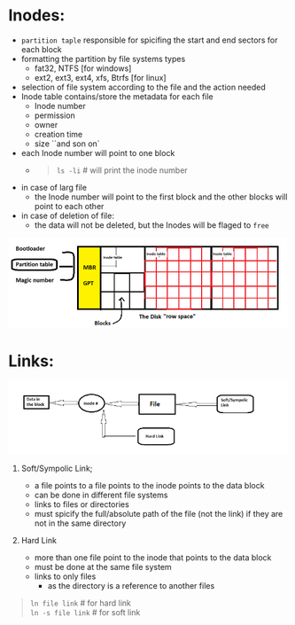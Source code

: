 # Inodes:
- ``partition taple`` responsible for spicifing the start and end sectors for each block 
- formatting the partition by file systems types 
    - fat32, NTFS [for windows]
    - ext2, ext3, ext4, xfs, Btrfs [for linux]
- selection of file system according to the file and the action needed
- Inode table contains/store the metadata for each file 
    - Inode number
    - permission
    - owner
    - creation time
    - size ``and son on`
- each Inode number will point to one block
    - > `ls -li` # will print the inode number 
- in case of larg file 
    - the Inode number will point to the first block and the other blocks will point to each other 
- in case of deletion of file:
    - the data will not be deleted, but the Inodes will be flaged to `free`
 
 ![alt text](image-6.png)

# Links:
![hard/soft Link](image-7.png)

1) Soft/Sympolic Link;
    - a file points to a file points to the inode points to the data block
    - can be done in different file systems
    - links to files or directories 
    - must spicify the full/absolute path of the file (not the link) if they are not in the same directory  
        
2) Hard Link    
    - more than one file point to the inode that points to the data block
    - must be done at the same file system
    - links to only files 
        - as the directory is a reference to another files

>``ln file link`` # for hard link  
>``ln -s file link`` # for soft link